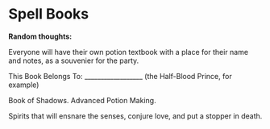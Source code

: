 # Spell Books

**Random thoughts:** 

Everyone will have their own potion textbook with a place for their name and notes, as a souvenier for the party. 

This Book Belongs To: __________________ (the Half-Blood Prince, for example)



Book of Shadows. 
Advanced Potion Making.



Spirits that will ensnare the senses, conjure love, and put a stopper in death.
